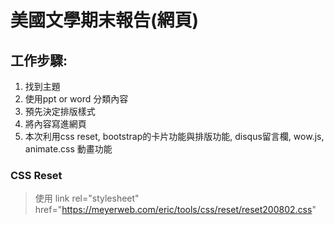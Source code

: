 # 美國文學期末報告(網頁)
## 工作步驟:
1. 找到主題
2. 使用ppt or word 分類內容
3. 預先決定排版樣式 <!-- debug @##$32#!#!# GGSMIDA -->
4. 將內容寫進網頁
5. 本次利用css reset, bootstrap的卡片功能與排版功能, disqus留言欄, wow.js, animate.css 動畫功能
### CSS Reset
> 使用 link rel="stylesheet" href="https://meyerweb.com/eric/tools/css/reset/reset200802.css"